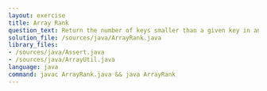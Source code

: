```yaml
---
layout: exercise
title: Array Rank
question_text: Return the number of keys smaller than a given key in an ordered array of distinct integers in lg(n) time
solution_file: /sources/java/ArrayRank.java
library_files:
- /sources/java/Assert.java
- /sources/java/ArrayUtil.java
language: java
command: javac ArrayRank.java && java ArrayRank
---
```

